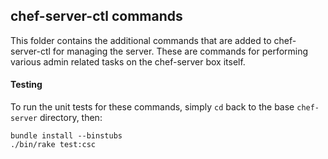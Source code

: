## chef-server-ctl commands

This folder contains the additional commands that are added to
chef-server-ctl for managing the server. These are commands for
performing various admin related tasks on the chef-server box itself.

#### Testing

To run the unit tests for these commands, simply `cd` back to the base
`chef-server` directory, then:

```
bundle install --binstubs
./bin/rake test:csc
```
